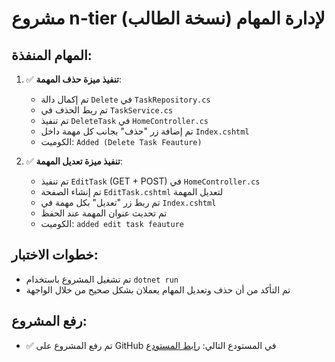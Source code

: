 # مشروع n-tier لإدارة المهام (نسخة الطالب)

## المهام المنفذة:

1. ✅ **تنفيذ ميزة حذف المهمة**:

   - تم إكمال دالة `Delete` في `TaskRepository.cs`
   - تم ربط الحذف في `TaskService.cs`
   - تم تنفيذ `DeleteTask` في `HomeController.cs`
   - تم إضافة زر "حذف" بجانب كل مهمة داخل `Index.cshtml`
   - الكوميت: `Added (Delete Task Feauture)`

2. ✅ **تنفيذ ميزة تعديل المهمة**:
   - تم تنفيذ `EditTask` (GET + POST) في `HomeController.cs`
   - تم إنشاء الصفحة `EditTask.cshtml` لتعديل المهمة
   - تم ربط زر "تعديل" بكل مهمة في `Index.cshtml`
   - تم تحديث عنوان المهمة عند الحفظ
   - الكوميت: `added edit task feauture`

## خطوات الاختبار:

- تم تشغيل المشروع باستخدام `dotnet run`
- تم التأكد من أن حذف وتعديل المهام يعملان بشكل صحيح من خلال الواجهة

## رفع المشروع:

- ✅ تم رفع المشروع على GitHub في المستودع التالي:
  [رابط المستودع](https://github.com/AhmadAlkhobi/ToDoSolution_SV.git)
